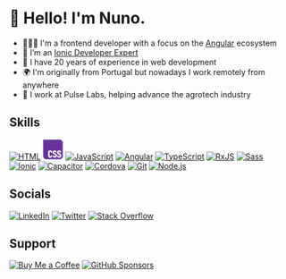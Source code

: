 # 👋 Hello! I'm Nuno.

- 👨🏻‍💻 I'm a frontend developer with a focus on the [Angular](https://angular.io/) ecosystem
- 📱 I’m an [Ionic Developer Expert](https://ionic.io/community#insiders)
- 💪 I have 20 years of experience in web development
- 🌍 I'm originally from Portugal but nowadays I work remotely from anywhere
- 🌱 I work at Pulse Labs, helping advance the agrotech industry

## Skills

<a href="https://developer.mozilla.org/en-US/docs/Glossary/HTML5" target="_blank" rel="noreferrer"><img src="https://raw.githubusercontent.com/danielcranney/profileme-dev/main/public/icons/skills/html5-colored.svg" width="36" height="36" alt="HTML" title="HTML"></a>
<a href="https://www.w3.org/TR/CSS/#css" target="_blank" rel="noreferrer"><img src="https://raw.githubusercontent.com/danielcranney/profileme-dev/main/public/icons/skills/css3-colored.svg" width="36" height="36" alt="CSS" title="CSS"></a>
<a href="https://developer.mozilla.org/en-US/docs/Web/JavaScript" target="_blank" rel="noreferrer"><img src="https://raw.githubusercontent.com/danielcranney/profileme-dev/main/public/icons/skills/javascript-colored.svg" width="36" height="36" alt="JavaScript" title="JavaScript"></a>
<a href="https://angular.io/" target="_blank" rel="noreferrer"><img src="https://raw.githubusercontent.com/danielcranney/profileme-dev/main/public/icons/skills/angularjs-colored.svg" width="36" height="36" alt="Angular" title="Angular"></a>
<a href="https://www.typescriptlang.org/" target="_blank" rel="noreferrer"><img src="https://raw.githubusercontent.com/danielcranney/profileme-dev/main/public/icons/skills/typescript-colored.svg" width="36" height="36" alt="TypeScript" title="TypeScript"></a>
<a href="https://rxjs.dev/" target="_blank" rel="noreferrer"><img src="https://rxjs.dev/generated/images/marketing/home/Rx_Logo-512-512.png" width="36" height="36" alt="RxJS" title="RxJS"></a>
<a href="https://sass-lang.com/" target="_blank" rel="noreferrer"><img src="https://raw.githubusercontent.com/danielcranney/profileme-dev/main/public/icons/skills/sass-colored.svg" width="36" height="36" alt="Sass" title="Sass"></a>
<a href="https://ionicframework.com/" target="_blank" rel="noreferrer"><img src="https://ionic.io/_next/image?url=https%3A%2F%2Fimages.prismic.io%2Fionicframeworkcom%2F8e664efd-fcfd-4040-a3aa-cb1f4a5da31e_ionic-io-index-app-dev-ionic-logo.png&w=128&q=75" width="36" height="36" alt="Ionic" title="Ionic"></a>
<a href="https://capacitorjs.com/" target="_blank" rel="noreferrer"><img src="https://ionic.io/_next/image?url=https%3A%2F%2Fimages.prismic.io%2Fionicframeworkcom%2F557172e6-a8fd-4f20-9dd5-4992b14d92cc_ionic-io-index-app-dev-cap-logo.png&w=128&q=75" width="36" height="36" alt="Capacitor" title="Capacitor"></a>
<a href="https://cordova.apache.org/" target="_blank" rel="noreferrer"><img src="https://cordova.apache.org/static/img/cordova_bot.png" width="36" height="36" alt="Cordova" title="Cordova"></a>
<a href="https://git-scm.com/" target="_blank" rel="noreferrer"><img src="https://git-scm.com/images/logos/downloads/Git-Icon-1788C.svg" width="36" height="36" alt="Git" title="Git"></a>
<a href="https://nodejs.org/" target="_blank" rel="noreferrer"><img src="https://raw.githubusercontent.com/danielcranney/profileme-dev/main/public/icons/skills/nodejs-colored.svg" width="36" height="36" alt="Node.js" title="Node.js"></a>

## Socials

<a href="https://www.linkedin.com/in/nunoarruda/" target="_blank" rel="noreferrer"><img src="https://raw.githubusercontent.com/danielcranney/profileme-dev/main/public/icons/socials/linkedin.svg" width="32" height="32" alt="LinkedIn" title="LinkedIn"></a>
<a href="https://twitter.com/nunoarruda" target="_blank" rel="noreferrer"><img src="https://raw.githubusercontent.com/danielcranney/profileme-dev/main/public/icons/socials/twitter.svg" width="32" height="32" alt="Twitter" title="Twitter"></a>
<a href="https://stackoverflow.com/users/2892404/nunoarruda" target="_blank" rel="noreferrer"><img src="https://www.vectorlogo.zone/logos/stackoverflow/stackoverflow-icon.svg" width="32" height="32" alt="Stack Overflow" title="Stack Overflow"></a>

## Support

<a href="https://www.buymeacoffee.com/nunoarruda"><img src="https://cdn.buymeacoffee.com/buttons/v2/default-yellow.png" height="50" width="210" alt="Buy Me a Coffee" title="Buy Me a Coffee"></a>
<a href="https://github.com/sponsors/nunoarruda"><img src="https://img.shields.io/static/v1?label=Sponsor&message=%E2%9D%A4&logo=GitHub&color=%23fe8e86" height="50" alt="GitHub Sponsors" title="GitHub Sponsors"></a>
